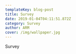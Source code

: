 ```yaml
---
templateKey: blog-post
title: Survey
date: 2019-01-04T04:11:51.872Z
category: Survey
author: ARM
cover: /img/wallpaper.jpg
---
```

Survey
